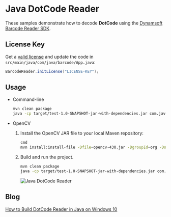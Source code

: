 # Java DotCode Reader
These samples demonstrate how to decode **DotCode** using the [Dynamsoft Barcode Reader SDK](https://www.dynamsoft.com/barcode-reader/downloads/).

## License Key
Get a [valid license](https://www.dynamsoft.com/customer/license/trialLicense/) and update the code in `src/main/java/com/java/barcode/App.java`:

```java
BarcodeReader.initLicense("LICENSE-KEY");
```

## Usage

- Command-line
    
  ```bash
  mvn clean package
  java -cp target/test-1.0-SNAPSHOT-jar-with-dependencies.jar com.java.barcode.App ../../../../images/dotcode.png
  ```

- OpenCV
  
  1. Install the OpenCV JAR file to your local Maven repository:
  
      ```bash
      cmd
      mvn install:install-file -Dfile=opencv-430.jar -DgroupId=org -DartifactId=opencv -Dversion=4.3.0 -Dpackaging=jar
      ```
    
  2. Build and run the project.
  
      ```bash
      mvn clean package
      java -cp target/test-1.0-SNAPSHOT-jar-with-dependencies.jar com.java.barcode.App
      ```

     ![Java DotCode Reader](http://www.dynamsoft.com/codepool/img/2020/04/java-dotcode-reader.png)
     
 ## Blog
 [How to Build DotCode Reader in Java on Windows 10](https://www.dynamsoft.com/codepool/java-dotcode-reader-webcam-opencv.html)
